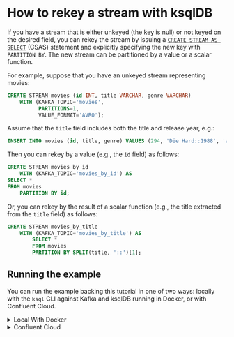 <!-- title: How to rekey a stream with ksqlDB -->
<!-- description: In this tutorial, learn how to rekey a stream with ksqlDB, with step-by-step instructions and supporting code. -->

# How to rekey a stream with ksqlDB

If you have a stream that is either unkeyed (the key is null) or not keyed on the desired field, you can rekey the stream
by issuing a [`CREATE STREAM AS SELECT`](https://docs.ksqldb.io/en/latest/developer-guide/ksqldb-reference/create-stream-as-select/)
(CSAS) statement and explicitly specifying the new key with `PARTITION BY`. The new stream can be partitioned by a value or a scalar function.

For example, suppose that you have an unkeyed stream representing movies:

```sql
CREATE STREAM movies (id INT, title VARCHAR, genre VARCHAR)
    WITH (KAFKA_TOPIC='movies',
          PARTITIONS=1,
          VALUE_FORMAT='AVRO');
```

Assume that the `title` field includes both the title and release year, e.g.:

```sql
INSERT INTO movies (id, title, genre) VALUES (294, 'Die Hard::1988', 'action');
```

Then you can rekey by a value (e.g., the `id` field) as follows:

```sql
CREATE STREAM movies_by_id
    WITH (KAFKA_TOPIC='movies_by_id') AS
SELECT *
FROM movies
    PARTITION BY id;
```

Or, you can rekey by the result of a scalar function (e.g., the title extracted from the `title` field) as follows:

```sql
CREATE STREAM movies_by_title
    WITH (KAFKA_TOPIC='movies_by_title') AS
        SELECT *
        FROM movies
        PARTITION BY SPLIT(title, '::')[1];
```

## Running the example

You can run the example backing this tutorial in one of two ways: locally with the `ksql` CLI against Kafka and ksqlDB running in Docker, or with Confluent Cloud.

<details>
  <summary>Local With Docker</summary>

  ### Prerequisites

  * Docker running via [Docker Desktop](https://docs.docker.com/desktop/) or [Docker Engine](https://docs.docker.com/engine/install/)
  * [Docker Compose](https://docs.docker.com/compose/install/). Ensure that the command `docker compose version` succeeds.

  ### Run the commands

  Clone the `confluentinc/tutorials` GitHub repository (if you haven't already) and navigate to the `tutorials` directory:

  ```shell
  git clone git@github.com:confluentinc/tutorials.git
  cd tutorials
  ```

  Start ksqlDB and Kafka:

  ```shell
  docker compose -f ./docker/docker-compose-ksqldb.yml up -d
  ```

  Next, open the ksqlDB CLI:

  ```shell
  docker exec -it ksqldb-cli ksql http://ksqldb-server:8088
  ```

  Run the following SQL statements to create the `movies` stream backed by Kafka running in Docker and populate it with
  test data.

  ```sql
  CREATE STREAM movies (id INT, title VARCHAR, genre VARCHAR)
      WITH (KAFKA_TOPIC='movies',
            PARTITIONS=1,
            VALUE_FORMAT='AVRO');
  ```

  ```sql
  INSERT INTO movies (id, title, genre) VALUES (1, 'Twisters::2024', 'drama');
  INSERT INTO movies (id, title, genre) VALUES (2, 'Unfrosted::2024', 'comedy');
  INSERT INTO movies (id, title, genre) VALUES (3, 'Family Switch::2023', 'comedy');
  ```

  Next, run the following `CREATE STREAM AS SELECT` statements to create new rekeyed streams. The first rekeys by a
  value (the `id` field), and the second rekeys by the result of the `SPLIT` scalar function. Note that we first tell 
  ksqlDB to consume from the beginning of the stream.

  ```sql
  SET 'auto.offset.reset'='earliest';

  CREATE STREAM movies_by_id
      WITH (KAFKA_TOPIC='movies_by_id') AS
  SELECT *
  FROM movies
  PARTITION BY id;
  ```

  ```sql
  CREATE STREAM movies_by_title
      WITH (KAFKA_TOPIC='movies_by_title') AS
          SELECT *
          FROM movies
          PARTITION BY SPLIT(title, '::')[1];
  ```

  If you run the following `PRINT` query, you can see that the key of the `movies_by_title` stream is the expected title:

  ```sql
  PRINT movies_by_title;
  ```

  The result will include the expected title keys:

  ```plaintext
  key: Twisters
  key: Unfrosted
  key: Family Switch
  ```

  When you are finished, exit the ksqlDB CLI by entering `CTRL-D` and clean up the containers used for this tutorial by running:

  ```shell
  docker compose -f ./docker/docker-compose-ksqldb.yml down
  ```

</details>

<details>
  <summary>Confluent Cloud</summary>

  ### Prerequisites

  * A [Confluent Cloud](https://confluent.cloud/signup) account
  * The [Confluent CLI](https://docs.confluent.io/confluent-cli/current/install.html) installed on your machine

  ### Create Confluent Cloud resources

  Login to your Confluent Cloud account:

  ```shell
  confluent login --prompt --save
  ```

  Install a CLI plugin that will streamline the creation of resources in Confluent Cloud:

  ```shell
  confluent plugin install confluent-cloud_kickstart
  ```

  Run the following command to create a Confluent Cloud environment and Kafka cluster. This will create 
  resources in AWS region `us-west-2` by default, but you may override these choices by passing the `--cloud` argument with
  a value of `aws`, `gcp`, or `azure`, and the `--region` argument that is one of the cloud provider's supported regions,
  which you can list by running `confluent kafka region list --cloud <CLOUD PROVIDER>`
  
  ```shell
  confluent cloud-kickstart --name ksqldb-tutorial \
    --environment-name ksqldb-tutorial \
    --output-format stdout
  ```

  Now, create a ksqlDB cluster by first getting your user ID of the form `u-123456` when you run this command:

  ```shell
  confluent iam user list
  ```

  And then create a ksqlDB cluster called `ksqldb-tutorial` with access linked to your user account:

  ```shell
  confluent ksql cluster create ksqldb-tutorial \
    --credential-identity <USER ID>
  ```

  ### Run the commands

  Login to the [Confluent Cloud Console](https://confluent.cloud/). Select `Environments` in the left-hand navigation,
  and then click the `ksqldb-tutorial` environment tile. Click the `ksqldb-tutorial` Kafka cluster tile, and then
  select `ksqlDB` in the left-hand navigation.

  The cluster may take a few minutes to be provisioned. Once its status is `Up`, click the cluster name and scroll down to the editor.

  In the query properties section at the bottom, change the value for `auto.offset.reset` to `Earliest` so that ksqlDB 
  will consume from the beginning of the stream we create.

  Enter the following statements in the editor and click `Run query`. This creates the `movies` stream and
  populates it with test data.

  ```sql
  CREATE STREAM movies (id INT, title VARCHAR, genre VARCHAR)
      WITH (KAFKA_TOPIC='movies',
            PARTITIONS=1,
            VALUE_FORMAT='AVRO');

  INSERT INTO movies (id, title, genre) VALUES (1, 'Twisters::2024', 'drama');
  INSERT INTO movies (id, title, genre) VALUES (2, 'Unfrosted::2024', 'comedy');
  INSERT INTO movies (id, title, genre) VALUES (3, 'Family Switch::2023', 'comedy');
  ```

  Next, create new rekeyed streams. The first is rekeyed by a value (the `id` field), and the second rekeys by the 
  result of the `SPLIT` scalar function. Paste these queries in the editor and click `Run query`.

  ```sql
  CREATE STREAM movies_by_id
      WITH (KAFKA_TOPIC='movies_by_id') AS
  SELECT *
  FROM movies
  PARTITION BY id;
  ```

  ```sql
  CREATE STREAM movies_by_title
      WITH (KAFKA_TOPIC='movies_by_title') AS
          SELECT *
          FROM movies
          PARTITION BY SPLIT(title, '::')[1];
  ```

  If you run the following `DESCRIBE` query, you can see that the key of the `movies_by_title` stream is the expected title:

  ```sql
  DESCRIBE movies_by_title;
  ```

  ### Clean up

  When you are finished, delete the `ksqldb-tutorial` environment by first getting the environment ID of the form 
  `env-123456` corresponding to it:

  ```shell
  confluent environment list
  ```

  Delete the environment, including all resources created for this tutorial:

  ```shell
  confluent environment delete <ENVIRONMENT ID>
  ```

</details>
